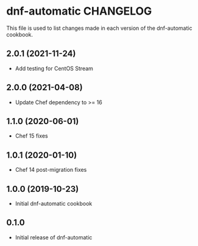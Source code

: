 dnf-automatic CHANGELOG
=======================
This file is used to list changes made in each version of the
dnf-automatic cookbook.

2.0.1 (2021-11-24)
------------------
- Add testing for CentOS Stream

2.0.0 (2021-04-08)
------------------
- Update Chef dependency to >= 16

1.1.0 (2020-06-01)
------------------
- Chef 15 fixes

1.0.1 (2020-01-10)
------------------
- Chef 14 post-migration fixes

1.0.0 (2019-10-23)
------------------
- Initial dnf-automatic cookbook

0.1.0
-----
- Initial release of dnf-automatic

